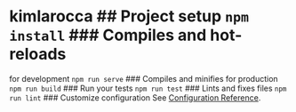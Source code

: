 # kimlarocca ## Project setup ``` npm install ``` ### Compiles and hot-reloads
for development ``` npm run serve ``` ### Compiles and minifies for production
``` npm run build ``` ### Run your tests ``` npm run test ``` ### Lints and
fixes files ``` npm run lint ``` ### Customize configuration See [Configuration
Reference](https://cli.vuejs.org/config/).
